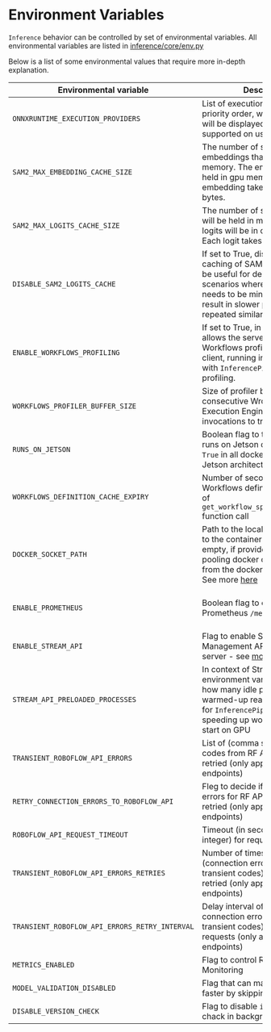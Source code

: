 # Environment Variables

`Inference` behavior can be controlled by set of environmental variables. All environmental variables are listed in [inference/core/env.py](https://github.com/roboflow/inference/blob/main/inference/core/env.py)

Below is a list of some environmental values that require more in-depth explanation.

Environmental variable                         | Description                                                                                                                                                                                                               | Default                                                                                
-----------------------------------------------|---------------------------------------------------------------------------------------------------------------------------------------------------------------------------------------------------------------------------|----------------------------------------------------------------------------------------
`ONNXRUNTIME_EXECUTION_PROVIDERS`              | List of execution providers in priority order, warning message will be displayed if provider is not supported on user platform                                                                                            | See [here](https://github.com/roboflow/inference/blob/main/inference/core/env.py#L262) 
`SAM2_MAX_EMBEDDING_CACHE_SIZE`                | The number of sam2 embeddings that will be held in memory. The embeddings will be held in gpu memory. Each embedding takes 16777216 bytes.                                                                                | 100                                                                                    
`SAM2_MAX_LOGITS_CACHE_SIZE`                   | The number of sam2 logits that will be held in memory. The the logits will be in cpu memory. Each logit takes 262144 bytes.                                                                                               | 1000                                                                                   
`DISABLE_SAM2_LOGITS_CACHE`                    | If set to True, disables the caching of SAM2 logits. This can be useful for debugging or in scenarios where memory usage needs to be minimized, but may result in slower performance for repeated similar requests.       | False                                                                                  
`ENABLE_WORKFLOWS_PROFILING`                   | If set to True, in `inference` server allows the server to output Workflows profiler traces the client, running in Python package with `InferencePipeline` it enables profiling.                                          | False                                                                                  
`WORKFLOWS_PROFILER_BUFFER_SIZE`               | Size of profiler buffer (number of consecutive Wrofklows Execution Engine `run(...)` invocations to trace in buffer.                                                                                                      | 64                                                                                     
`RUNS_ON_JETSON`                               | Boolean flag to tell if `inference` runs on Jetson device - set to `True` in all docker builds for Jetson architecture.                                                                                                   | False                                                                                  
`WORKFLOWS_DEFINITION_CACHE_EXPIRY`            | Number of seconds to cache Workflows definitions as a result of `get_workflow_specification(...)` function call                                                                                                           | `15 * 60` - 15 minutes                                                                 
`DOCKER_SOCKET_PATH`                           | Path to the local socket mounted to the container - by default empty, if provided - enables pooling docker container stats from the docker deamon socket. See more [here](./server_configuration/container_statistics.md) | Not Set                                                                                
`ENABLE_PROMETHEUS`                            | Boolean flag to enable Prometheus `/metrics` enpoint.                                                                                                                                                                      | True for docker images in dockerhub                                                    
`ENABLE_STREAM_API`                            | Flag to enable Stream Management API in `inference` server - see [more](/workflows/video_processing/overview.md).                                                                                                         | False                                                                                  
`STREAM_API_PRELOADED_PROCESSES`               | In context of Stream API - this environment variable controlls how many idle processes are warmed-up ready to be a worker for `InferencePipeline` - helps speeding up workers processes start on GPU                      | 0                                                                                      
`TRANSIENT_ROBOFLOW_API_ERRORS`                | List of (comma separated) HTTP codes from RF API that should be retried (only applicable to GET endpoints)                                                                                                                | `None`                                                                                 
`RETRY_CONNECTION_ERRORS_TO_ROBOFLOW_API`      | Fleg to decide if connection errors for RF API should be retried (only applicable to GET endpoints)                                                                                                                       | `False`                                                                                
`ROBOFLOW_API_REQUEST_TIMEOUT`                 | Timeout (in seconds given as integer) for requests to RF API                                                                                                                                                              | `None`                                                                                 
`TRANSIENT_ROBOFLOW_API_ERRORS_RETRIES`        | Number of times transient errors (connection errors and HTTP transient codes) to RF API will be retried (only applicable to GET endpoints)                                                                                | `3`                                                                                    
`TRANSIENT_ROBOFLOW_API_ERRORS_RETRY_INTERVAL` | Delay interval of retries (for connection errors and HTTP transient codes) of RF API requests (only applicable to GET endpoints)                                                                                          | `3`                                                                                    
`METRICS_ENABLED`                              | Flag to control Roboflow Model Monitoring                                                                                                                                                                                 | `True`                                                                                 
`MODEL_VALIDATION_DISABLED`                    | Flag that can make model loading faster by skipping trial inference | `False`
`DISABLE_VERSION_CHECK`                        | Flag to disable `inference` version chack in background thread  | `False`
